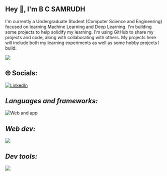 ## Hey 👋, I'm B C SAMRUDH 

I'm currently a Undergraduate Student (Computer Science and Engineering) focused on learning Machine Learning and Deep Learning. I'm building some projects to help solidify my learning.
I'm using GitHub to share my projects and code, along with collaborating with others. My projects here will include both my learning experiments as well as some hobby projects I build.  

![](https://quotes-github-readme.vercel.app/api?type=horizontal&theme=radical)
## 🌐 Socials:
[![LinkedIn](https://img.shields.io/badge/LinkedIn-%230077B5.svg?logo=linkedin&logoColor=white)](https://linkedin.com/in/bcsamrudh) 

## *Languages and frameworks:*
![Web and app](https://skillicons.dev/icons?i=c,cpp,py,r,pytorch,tensorflow,kafka&theme=dark)

## *Web dev:*
![](https://skillicons.dev/icons?i=js,react,nextjs,nodejs,firebase,flask,mongodb&theme=dark)

## *Dev tools:*
![](https://skillicons.dev/icons?i=vscode,github,git,postman&theme=dark)
